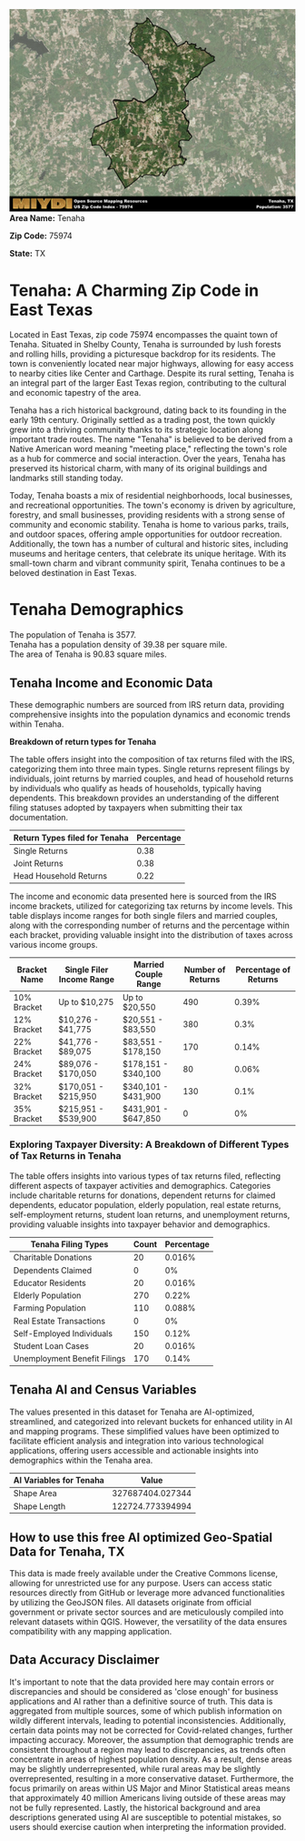![Image Alt Text](../_images/75974.png)
**Area Name:** Tenaha

**Zip Code:** 75974

**State:** TX


# Tenaha: A Charming Zip Code in East Texas

Located in East Texas, zip code 75974 encompasses the quaint town of Tenaha. Situated in Shelby County, Tenaha is surrounded by lush forests and rolling hills, providing a picturesque backdrop for its residents. The town is conveniently located near major highways, allowing for easy access to nearby cities like Center and Carthage. Despite its rural setting, Tenaha is an integral part of the larger East Texas region, contributing to the cultural and economic tapestry of the area.

Tenaha has a rich historical background, dating back to its founding in the early 19th century. Originally settled as a trading post, the town quickly grew into a thriving community thanks to its strategic location along important trade routes. The name "Tenaha" is believed to be derived from a Native American word meaning "meeting place," reflecting the town's role as a hub for commerce and social interaction. Over the years, Tenaha has preserved its historical charm, with many of its original buildings and landmarks still standing today.

Today, Tenaha boasts a mix of residential neighborhoods, local businesses, and recreational opportunities. The town's economy is driven by agriculture, forestry, and small businesses, providing residents with a strong sense of community and economic stability. Tenaha is home to various parks, trails, and outdoor spaces, offering ample opportunities for outdoor recreation. Additionally, the town has a number of cultural and historic sites, including museums and heritage centers, that celebrate its unique heritage. With its small-town charm and vibrant community spirit, Tenaha continues to be a beloved destination in East Texas.

# Tenaha Demographics

The population of Tenaha is 3577.  
Tenaha has a population density of 39.38 per square mile.  
The area of Tenaha is 90.83 square miles.  

## Tenaha Income and Economic Data

These demographic numbers are sourced from IRS return data, providing comprehensive insights into the population dynamics and economic trends within Tenaha.

**Breakdown of return types for Tenaha**

The table offers insight into the composition of tax returns filed with the IRS, categorizing them into three main types. Single returns represent filings by individuals, joint returns by married couples, and head of household returns by individuals who qualify as heads of households, typically having dependents. This breakdown provides an understanding of the different filing statuses adopted by taxpayers when submitting their tax documentation.

| Return Types filed for Tenaha                              | Percentage          |
|----------------------------------------------------------|---------------------|
| Single Returns                                            | 0.38 |
| Joint Returns                                             | 0.38 |
| Head Household Returns                                    | 0.22 |

The income and economic data presented here is sourced from the IRS income brackets, utilized for categorizing tax returns by income levels. This table displays income ranges for both single filers and married couples, along with the corresponding number of returns and the percentage within each bracket, providing valuable insight into the distribution of taxes across various income groups.

| Bracket Name       | Single Filer Income Range | Married Couple Range | Number of Returns | Percentage of Returns |
|--------------------|----------------------------|----------------------|-------------------|-----------------------|
| 10% Bracket        | Up to $10,275              | Up to $20,550        | 490 | 0.39% |
| 12% Bracket        | $10,276 - $41,775          | $20,551 - $83,550    | 380 | 0.3% |
| 22% Bracket        | $41,776 - $89,075          | $83,551 - $178,150   | 170 | 0.14% |
| 24% Bracket        | $89,076 - $170,050         | $178,151 - $340,100  | 80 | 0.06% |
| 32% Bracket        | $170,051 - $215,950        | $340,101 - $431,900  | 130 | 0.1% |
| 35% Bracket        | $215,951 - $539,900        | $431,901 - $647,850  | 0 | 0% |

### Exploring Taxpayer Diversity: A Breakdown of Different Types of Tax Returns in Tenaha

The table offers insights into various types of tax returns filed, reflecting different aspects of taxpayer activities and demographics. Categories include charitable returns for donations, dependent returns for claimed dependents, educator population, elderly population, real estate returns, self-employment returns, student loan returns, and unemployment returns, providing valuable insights into taxpayer behavior and demographics.

| Tenaha Filing Types                    | Count | Percentage |
|--------------------------------------|-------|------------|
| Charitable Donations                 | 20 | 0.016% |
| Dependents Claimed                   | 0 | 0% |
| Educator Residents                   | 20 | 0.016% |
| Elderly Population                   | 270 | 0.22% |
| Farming Population                   | 110 | 0.088% |
| Real Estate Transactions             | 0 | 0% |
| Self-Employed Individuals            | 150 | 0.12% |
| Student Loan Cases                   | 20 | 0.016% |
| Unemployment Benefit Filings         | 170 | 0.14% |

## Tenaha AI and Census Variables

The values presented in this dataset for Tenaha are AI-optimized, streamlined, and categorized into relevant buckets for enhanced utility in AI and mapping programs. These simplified values have been optimized to facilitate efficient analysis and integration into various technological applications, offering users accessible and actionable insights into demographics within the Tenaha area.

| AI Variables for Tenaha | Value |
|-------------|-------|
| Shape Area | 327687404.027344 |
| Shape Length | 122724.773394994 |

## How to use this free AI optimized Geo-Spatial Data for Tenaha, TX

This data is made freely available under the Creative Commons license, allowing for unrestricted use for any purpose. Users can access static resources directly from GitHub or leverage more advanced functionalities by utilizing the GeoJSON files. All datasets originate from official government or private sector sources and are meticulously compiled into relevant datasets within QGIS. However, the versatility of the data ensures compatibility with any mapping application.

## Data Accuracy Disclaimer
It's important to note that the data provided here may contain errors or discrepancies and should be considered as 'close enough' for business applications and AI rather than a definitive source of truth. This data is aggregated from multiple sources, some of which publish information on wildly different intervals, leading to potential inconsistencies. Additionally, certain data points may not be corrected for Covid-related changes, further impacting accuracy. Moreover, the assumption that demographic trends are consistent throughout a region may lead to discrepancies, as trends often concentrate in areas of highest population density. As a result, dense areas may be slightly underrepresented, while rural areas may be slightly overrepresented, resulting in a more conservative dataset. Furthermore, the focus primarily on areas within US Major and Minor Statistical areas means that approximately 40 million Americans living outside of these areas may not be fully represented. Lastly, the historical background and area descriptions generated using AI are susceptible to potential mistakes, so users should exercise caution when interpreting the information provided.
